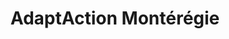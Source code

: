 ---
title: "AdaptAction Montérégie"
url: /vaudreuil-dorion/adaptaction-monteregie/
shop: medical supply
---